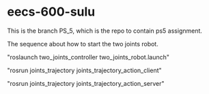 # eecs-600-sulu
This is the branch PS_5, which is the repo to contain ps5 assignment.

The sequence about how to start the two joints robot.

"roslaunch two_joints_controller two_joints_robot.launch"

"rosrun joints_trajectory joints_trajectory_action_client"

"rosrun joints_trajectory joints_trajectory_action_server"